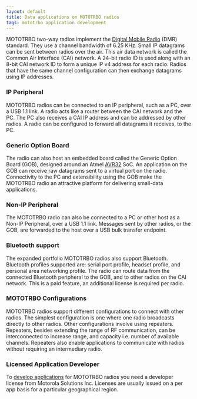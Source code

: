```yaml
---
layout: default
title: Data applications on MOTOTRBO radios
tags: mototrbo application development
---
```


MOTOTRBO two-way radios implement the [Digital Mobile Radio](http://dmrassociation.org/) (DMR) standard. They use a channel bandwidth of 6.25 KHz. Small IP datagrams can be sent between radios over the air. This air data network is called the Common Air Interface (CAI) network. A 24-bit radio ID is used along with an 8-bit CAI network ID to form a unique IP v4 address for each radio. Radios that have the same channel configuration can then exchange datagrams using IP addresses.

### IP Peripheral

MOTOTRBO radios can be connected to an IP peripheral, such as a PC, over a USB 1.1 link. A radio acts like a router between the CAI network and the PC. The PC also receives a CAI IP address and can be addressed by other radios. A radio can be configured to forward all datagrams it receives, to the PC.

### Generic Option Board

The radio can also host an embedded board called the Generic Option Board (GOB), designed around an Atmel [AVR32](http://delog.wordpress.com/2011/05/27/useful-references-and-tools-for-avr32-developers/) SoC. An application on the GOB can receive raw datagrams sent to a virtual port on the radio. Connectivity to the PC and extensibility using the GOB make the MOTOTRBO radio an attractive platform for delivering small-data applications.

### Non-IP Peripheral

The MOTOTRBO radio can also be connected to a PC or other host as a Non-IP Peripheral, over a USB 1.1 link. Messages sent by other radios, or the GOB, are forwarded to the host over a USB bulk transfer endpoint.

### Bluetooth support

The expanded portfolio MOTOTRBO radios also support Bluetooth. Bluetooth profiles supported are: serial port profile, headset profile, and personal area networking profile. The radio can route data from the connected Bluetooth peripheral to the GOB, and to other radios on the CAI network. This is a paid feature, an additional license is required per radio.

### MOTOTRBO Configurations

MOTOTRBO radios support different configurations to connect with other radios. The simplest configuration is one where one radio broadcasts directly to other radios. Other configurations involve using repeaters. Repeaters, besides extending the range of RF communication, can be interconnected to increase range, and capacity i.e. number of available channels. Repeaters also enable applications to communicate with radios without requiring an intermediary radio.

### Licensed Application Developer

To [develop applications](https://www.motorolasolutions.com/content/dam/msi/docs/partners/developer-program/adk_overview.pdf) for MOTOTRBO radios you need a developer license from Motorola Solutions Inc. Licenses are usually issued on a per app basis for a particular geographical region.
